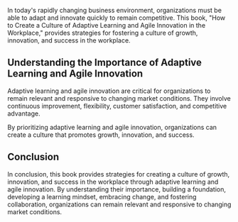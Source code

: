 
In today's rapidly changing business environment, organizations must be able to adapt and innovate quickly to remain competitive. This book, "How to Create a Culture of Adaptive Learning and Agile Innovation in the Workplace," provides strategies for fostering a culture of growth, innovation, and success in the workplace.

Understanding the Importance of Adaptive Learning and Agile Innovation
----------------------------------------------------------------------

Adaptive learning and agile innovation are critical for organizations to remain relevant and responsive to changing market conditions. They involve continuous improvement, flexibility, customer satisfaction, and competitive advantage.

By prioritizing adaptive learning and agile innovation, organizations can create a culture that promotes growth, innovation, and success.

Conclusion
----------

In conclusion, this book provides strategies for creating a culture of growth, innovation, and success in the workplace through adaptive learning and agile innovation. By understanding their importance, building a foundation, developing a learning mindset, embracing change, and fostering collaboration, organizations can remain relevant and responsive to changing market conditions.
